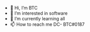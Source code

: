 - 👋 Hi, I’m BTC
- 👀 I’m interested in software
- 🌱 I’m currently learning all
- 📫 How to reach me DC- BTC#0187


